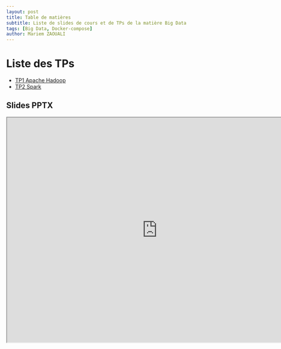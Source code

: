 ```yaml
---
layout: post
title: Table de matières
subtitle: Liste de slides de cours et de TPs de la matière Big Data
tags: [Big Data, Docker-compose]
author: Mariem ZAOUALI
---
```


# Liste des TPs

- [TP1 Apache Hadoop](https://mariemzaouali.github.io/2024-11-11-bigDataTp1/)
- [TP2 Spark](https://mariemzaouali.github.io/2024-11-30-bigDataTp1/)

## Slides PPTX

<iframe src="https://drive.google.com/file/d/1TMFKbvtyccc-5RgVRTodV4u8v2921acc/view?usp=sharing/preview" width="800" height="600" allow="autoplay"></iframe>
